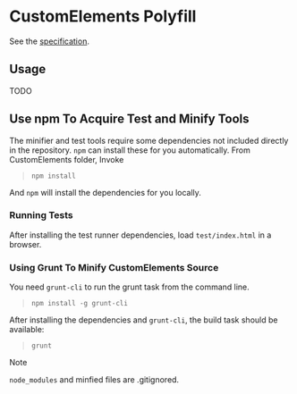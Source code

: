 # CustomElements Polyfill

See the [specification](https://dvcs.w3.org/hg/webcomponents/raw-file/tip/spec/custom/index.html).

## Usage

TODO

## Use npm To Acquire Test and Minify Tools

The minifier and test tools require some dependencies not included directly in the repository. `npm` can install these for you automatically. From CustomElements folder, Invoke

> `npm install`

And `npm` will install the dependencies for you locally.

### Running Tests

After installing the test runner dependencies, load `test/index.html` in a browser.

### Using Grunt To Minify CustomElements Source

You need `grunt-cli` to run the grunt task from the command line.

> `npm install -g grunt-cli`

After installing the dependencies and `grunt-cli`, the build task should be available:

> `grunt`

Note

`node_modules` and minfied files are .gitignored.